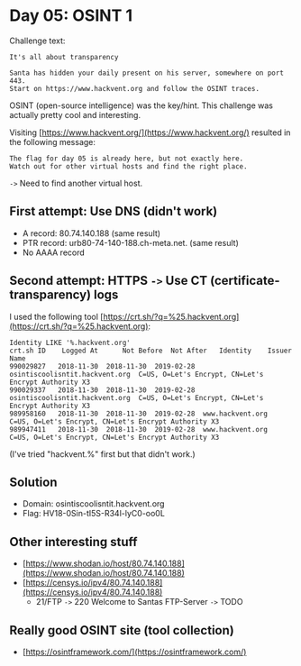 # Day 05: OSINT 1

Challenge text:
```
It's all about transparency

Santa has hidden your daily present on his server, somewhere on port 443.
Start on https://www.hackvent.org and follow the OSINT traces.
```

OSINT (open-source intelligence) was the key/hint.
This challenge was actually pretty cool and interesting.

Visiting [https://www.hackvent.org/](https://www.hackvent.org/) resulted in the
following message:
```
The flag for day 05 is already here, but not exactly here.
Watch out for other virtual hosts and find the right place.
```

`->` Need to find another virtual host.

## First attempt: Use DNS (didn't work)

- A record: 80.74.140.188 (same result)
- PTR record: urb80-74-140-188.ch-meta.net. (same result)
- No AAAA record

## Second attempt: HTTPS `->` Use CT (certificate-transparency) logs

I used the following tool
[https://crt.sh/?q=%25.hackvent.org](https://crt.sh/?q=%25.hackvent.org):
```
Identity LIKE '%.hackvent.org'
crt.sh ID	 Logged At   	Not Before	Not After	Identity	Issuer Name
990029827	2018-11-30	2018-11-30	2019-02-28	osintiscoolisntit.hackvent.org	C=US, O=Let's Encrypt, CN=Let's Encrypt Authority X3
990029337	2018-11-30	2018-11-30	2019-02-28	osintiscoolisntit.hackvent.org	C=US, O=Let's Encrypt, CN=Let's Encrypt Authority X3
989958160	2018-11-30	2018-11-30	2019-02-28	www.hackvent.org	C=US, O=Let's Encrypt, CN=Let's Encrypt Authority X3
989947411	2018-11-30	2018-11-30	2019-02-28	www.hackvent.org	C=US, O=Let's Encrypt, CN=Let's Encrypt Authority X3
```

(I've tried "hackvent.%" first but that didn't work.)

## Solution

- Domain: osintiscoolisntit.hackvent.org
- Flag: HV18-0Sin-tI5S-R34l-lyC0-oo0L

## Other interesting stuff

- [https://www.shodan.io/host/80.74.140.188](https://www.shodan.io/host/80.74.140.188)
- [https://censys.io/ipv4/80.74.140.188](https://censys.io/ipv4/80.74.140.188)
  - 21/FTP `->` 220 Welcome to Santas FTP-Server `->` TODO

## Really good OSINT site (tool collection)

- [https://osintframework.com/](https://osintframework.com/)
